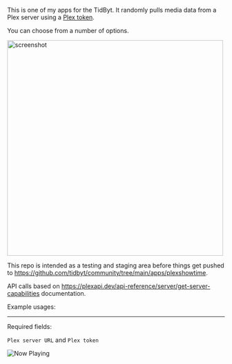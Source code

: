 This is one of my apps for the TidByt. It randomly pulls media data from a Plex server using a [Plex token](https://support.plex.tv/articles/204059436-finding-an-authentication-token-x-plex-token/). 

You can choose from a number of options.

<img src="https://github.com/user-attachments/assets/95cd84e3-2194-4c70-9d5a-3e6133c9ff71" alt="screenshot" height="500"/>

This repo is intended as a testing and staging area before things get pushed to https://github.com/tidbyt/community/tree/main/apps/plexshowtime.

API calls based on https://plexapi.dev/api-reference/server/get-server-capabilities documentation.

Example usages:

-----

Required fields:

```Plex server URL``` and ```Plex token```

![Now Playing](https://raw.githubusercontent.com/MichaelYagi/plexshowtime/refs/heads/main/plex_showtime.gif)
